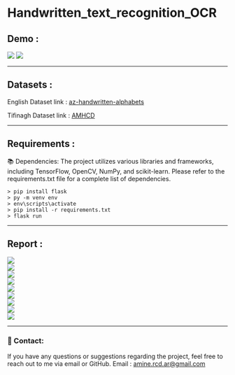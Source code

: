 # Handwritten_text_recognition_OCR

## Demo :

<div>
<img src="https://github.com/AmineRACHID/Handwritten_text_recognition_OCR/assets/127174852/5079138a-ee62-4b4f-ae71-e580f8ab4724">
<img src="https://github.com/AmineRACHID/Handwritten_text_recognition_OCR/assets/127174852/4469a840-d012-4817-8476-8202eb018bc3">
</div>

---

## Datasets :

English Dataset link :  [az-handwritten-alphabets](https://www.kaggle.com/datasets/sachinpatel21/az-handwritten-alphabets-in-csv-format)

Tifinagh Dataset link :  [AMHCD](https://www.kaggle.com/datasets/benaddym/amazigh-handwritten-character-database-amhcd)

---

## Requirements :

📚 Dependencies:
The project utilizes various libraries and frameworks, including TensorFlow, OpenCV, NumPy, and scikit-learn. Please refer to the requirements.txt file for a complete list of dependencies.

```
> pip install flask
> py -m venv env
> env\scripts\activate
> pip install -r requirements.txt
> flask run
```

---

## Report :

<div>
<img src="https://github.com/AmineRACHID/Handwritten_text_recognition_OCR/assets/127174852/a67a5066-b97d-4935-a059-bd4fb17dcb25">
</div>
<div>
<img src="https://github.com/AmineRACHID/Handwritten_text_recognition_OCR/assets/127174852/e619fc0f-dd37-47b1-b5d2-17551e50a1c2">
</div>
<div>
<img src="https://github.com/AmineRACHID/Handwritten_text_recognition_OCR/assets/127174852/a2c5acd8-ae64-4d60-a8d2-207027d44189">
</div>
<div>
<img src="https://github.com/AmineRACHID/Handwritten_text_recognition_OCR/assets/127174852/bd02734c-9f42-48a2-8ec1-f869abc75c5c">
</div>
<div>
<img src="https://github.com/AmineRACHID/Handwritten_text_recognition_OCR/assets/127174852/2ac03c1e-95a5-4b25-b180-44ebf81b6a81">
</div>
<div>
<img src="https://github.com/AmineRACHID/Handwritten_text_recognition_OCR/assets/127174852/f300c870-5562-4606-8699-839afac02430">
</div>
<div>
<img src="https://github.com/AmineRACHID/Handwritten_text_recognition_OCR/assets/127174852/593a3a7c-2e88-47b7-8052-8495abc8a53a">
</div>
<div>
<img src="https://github.com/AmineRACHID/Handwritten_text_recognition_OCR/assets/127174852/dc66f7c1-2d97-43a1-b6bf-c5480e5e6f06">
</div>
<div>
<img src="https://github.com/AmineRACHID/Handwritten_text_recognition_OCR/assets/127174852/f9723563-61e1-4543-9964-346ef3fa85f2">
</div>

---

### 📧 Contact:

If you have any questions or suggestions regarding the project, feel free to reach out to me via email or GitHub.
Email : amine.rcd.ar@gmail.com
